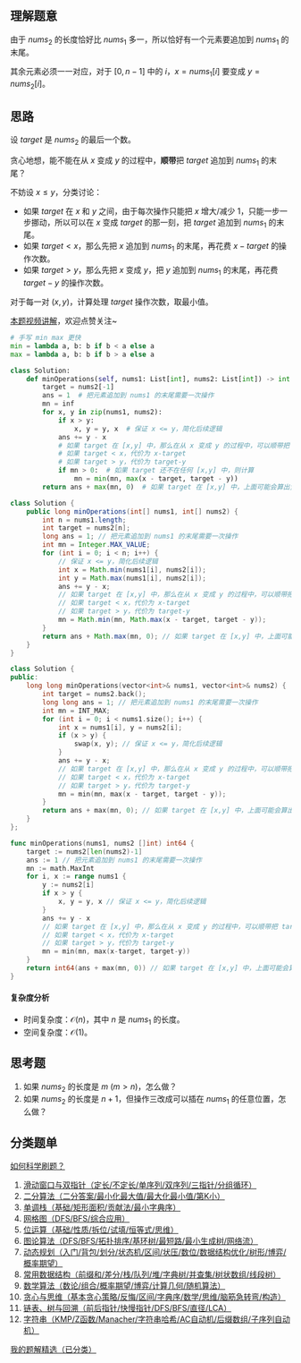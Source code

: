 ## 理解题意

由于 $\textit{nums}_2$ 的长度恰好比 $\textit{nums}_1$ 多一，所以恰好有一个元素要追加到 $\textit{nums}_1$ 的末尾。

其余元素必须一一对应，对于 $[0,n-1]$ 中的 $i$，$x = \textit{nums}_1[i]$ 要变成 $y = \textit{nums}_2[i]$。

## 思路

设 $\textit{target}$ 是 $\textit{nums}_2$ 的最后一个数。

贪心地想，能不能在从 $x$ 变成 $y$ 的过程中，**顺带**把 $\textit{target}$ 追加到 $\textit{nums}_1$ 的末尾？

不妨设 $x\le y$，分类讨论：

- 如果 $\textit{target}$ 在 $x$ 和 $y$ 之间，由于每次操作只能把 $x$ 增大/减少 $1$，只能一步一步挪动，所以可以在 $x$ 变成 $\textit{target}$ 的那一刻，把 $\textit{target}$ 追加到 $\textit{nums}_1$ 的末尾。
- 如果 $\textit{target} < x$，那么先把 $x$ 追加到 $\textit{nums}_1$ 的末尾，再花费 $x-\textit{target}$ 的操作次数。
- 如果 $\textit{target} > y$，那么先把 $x$ 变成 $y$，把 $y$ 追加到 $\textit{nums}_1$ 的末尾，再花费 $\textit{target}-y$ 的操作次数。

对于每一对 $(x,y)$，计算处理 $\textit{target}$ 操作次数，取最小值。

[本题视频讲解](https://www.bilibili.com/video/BV1zxxNzcERu/?t=9m22s)，欢迎点赞关注~

```py [sol-Python3]
# 手写 min max 更快
min = lambda a, b: b if b < a else a
max = lambda a, b: b if b > a else a

class Solution:
    def minOperations(self, nums1: List[int], nums2: List[int]) -> int:
        target = nums2[-1]
        ans = 1  # 把元素追加到 nums1 的末尾需要一次操作
        mn = inf
        for x, y in zip(nums1, nums2):
            if x > y:
                x, y = y, x  # 保证 x <= y，简化后续逻辑
            ans += y - x
            # 如果 target 在 [x,y] 中，那么在从 x 变成 y 的过程中，可以顺带把 target 追加到 nums1 的末尾，代价为 0
            # 如果 target < x，代价为 x-target
            # 如果 target > y，代价为 target-y
            if mn > 0:  # 如果 target 还不在任何 [x,y] 中，则计算
                mn = min(mn, max(x - target, target - y))
        return ans + max(mn, 0)  # 如果 target 在 [x,y] 中，上面可能会算出负数
```

```java [sol-Java]
class Solution {
    public long minOperations(int[] nums1, int[] nums2) {
        int n = nums1.length;
        int target = nums2[n];
        long ans = 1; // 把元素追加到 nums1 的末尾需要一次操作
        int mn = Integer.MAX_VALUE;
        for (int i = 0; i < n; i++) {
            // 保证 x <= y，简化后续逻辑
            int x = Math.min(nums1[i], nums2[i]);
            int y = Math.max(nums1[i], nums2[i]);
            ans += y - x;
            // 如果 target 在 [x,y] 中，那么在从 x 变成 y 的过程中，可以顺带把 target 追加到 nums1 的末尾，代价为 0
            // 如果 target < x，代价为 x-target
            // 如果 target > y，代价为 target-y
            mn = Math.min(mn, Math.max(x - target, target - y));
        }
        return ans + Math.max(mn, 0); // 如果 target 在 [x,y] 中，上面可能会算出负数
    }
}
```

```cpp [sol-C++]
class Solution {
public:
    long long minOperations(vector<int>& nums1, vector<int>& nums2) {
        int target = nums2.back();
        long long ans = 1; // 把元素追加到 nums1 的末尾需要一次操作
        int mn = INT_MAX;
        for (int i = 0; i < nums1.size(); i++) {
            int x = nums1[i], y = nums2[i];
            if (x > y) {
                swap(x, y); // 保证 x <= y，简化后续逻辑
            }
            ans += y - x;
            // 如果 target 在 [x,y] 中，那么在从 x 变成 y 的过程中，可以顺带把 target 追加到 nums1 的末尾，代价为 0
            // 如果 target < x，代价为 x-target
            // 如果 target > y，代价为 target-y
            mn = min(mn, max(x - target, target - y));
        }
        return ans + max(mn, 0); // 如果 target 在 [x,y] 中，上面可能会算出负数
    }
};
```

```go [sol-Go]
func minOperations(nums1, nums2 []int) int64 {
	target := nums2[len(nums2)-1]
	ans := 1 // 把元素追加到 nums1 的末尾需要一次操作
	mn := math.MaxInt
	for i, x := range nums1 {
		y := nums2[i]
		if x > y {
			x, y = y, x // 保证 x <= y，简化后续逻辑
		}
		ans += y - x
		// 如果 target 在 [x,y] 中，那么在从 x 变成 y 的过程中，可以顺带把 target 追加到 nums1 的末尾，代价为 0
		// 如果 target < x，代价为 x-target
		// 如果 target > y，代价为 target-y
		mn = min(mn, max(x-target, target-y))
	}
	return int64(ans + max(mn, 0)) // 如果 target 在 [x,y] 中，上面可能会算出负数
}
```

#### 复杂度分析

- 时间复杂度：$\mathcal{O}(n)$，其中 $n$ 是 $\textit{nums}_1$ 的长度。
- 空间复杂度：$\mathcal{O}(1)$。

## 思考题

1. 如果 $\textit{nums}_2$ 的长度是 $m\ (m>n)$，怎么做？
2. 如果 $\textit{nums}_2$ 的长度是 $n+1$，但操作三改成可以插在 $\textit{nums}_1$ 的任意位置，怎么做？

## 分类题单

[如何科学刷题？](https://leetcode.cn/circle/discuss/RvFUtj/)

1. [滑动窗口与双指针（定长/不定长/单序列/双序列/三指针/分组循环）](https://leetcode.cn/circle/discuss/0viNMK/)
2. [二分算法（二分答案/最小化最大值/最大化最小值/第K小）](https://leetcode.cn/circle/discuss/SqopEo/)
3. [单调栈（基础/矩形面积/贡献法/最小字典序）](https://leetcode.cn/circle/discuss/9oZFK9/)
4. [网格图（DFS/BFS/综合应用）](https://leetcode.cn/circle/discuss/YiXPXW/)
5. [位运算（基础/性质/拆位/试填/恒等式/思维）](https://leetcode.cn/circle/discuss/dHn9Vk/)
6. [图论算法（DFS/BFS/拓扑排序/基环树/最短路/最小生成树/网络流）](https://leetcode.cn/circle/discuss/01LUak/)
7. [动态规划（入门/背包/划分/状态机/区间/状压/数位/数据结构优化/树形/博弈/概率期望）](https://leetcode.cn/circle/discuss/tXLS3i/)
8. [常用数据结构（前缀和/差分/栈/队列/堆/字典树/并查集/树状数组/线段树）](https://leetcode.cn/circle/discuss/mOr1u6/)
9. [数学算法（数论/组合/概率期望/博弈/计算几何/随机算法）](https://leetcode.cn/circle/discuss/IYT3ss/)
10. [贪心与思维（基本贪心策略/反悔/区间/字典序/数学/思维/脑筋急转弯/构造）](https://leetcode.cn/circle/discuss/g6KTKL/)
11. [链表、树与回溯（前后指针/快慢指针/DFS/BFS/直径/LCA）](https://leetcode.cn/circle/discuss/K0n2gO/)
12. [字符串（KMP/Z函数/Manacher/字符串哈希/AC自动机/后缀数组/子序列自动机）](https://leetcode.cn/circle/discuss/SJFwQI/)

[我的题解精选（已分类）](https://github.com/EndlessCheng/codeforces-go/blob/master/leetcode/SOLUTIONS.md)
